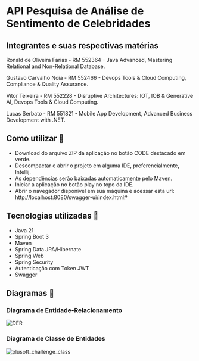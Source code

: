 # API Pesquisa de Análise de Sentimento de Celebridades

## Integrantes e suas respectivas matérias
<p>Ronald de Oliveira Farias - RM 552364 - Java Advanced, Mastering Relational and Non-Relational Database.</p>
<p>Gustavo Carvalho Noia - RM 552466 - Devops Tools & Cloud Computing, Compliance & Quality Assurance.</p>
<p>Vitor Teixeira - RM 552228 - Disruptive Architectures: IOT, IOB & Generative AI, Devops Tools & Cloud Computing.</p>
<p>Lucas Serbato - RM 551821 - Mobile App Development, Advanced Business Development with .NET.</p>

## Como utilizar :scroll:
- Download do arquivo ZIP da aplicação no botão CODE destacado em verde.
- Descompactar e abrir o projeto em alguma IDE, preferencialmente, Intellij.
- As dependências serão baixadas automaticamente pelo Maven.
- Iniciar a aplicação no botão play no topo da IDE.
- Abrir o navegador disponível em sua máquina e acessar esta url: http://localhost:8080/swagger-ui/index.html#

## Tecnologias utilizadas 🔎
- Java 21
- Spring Boot 3
- Maven
- Spring Data JPA/Hibernate
- Spring Web
- Spring Security
- Autenticação com Token JWT
- Swagger

## Diagramas :page_facing_up:
### Diagrama de Entidade-Relacionamento
![DER](https://github.com/oRonold/plusoft-challenge-java/assets/109552047/b27e3dab-668a-44fe-a816-7fca62232b6a)

### Diagrama de Classe de Entidades
![plusoft_challenge_class](https://github.com/oRonold/plusoft-challenge-java/assets/109552047/0eb33b92-b0a6-47c9-a60c-8aecdfd84135)
